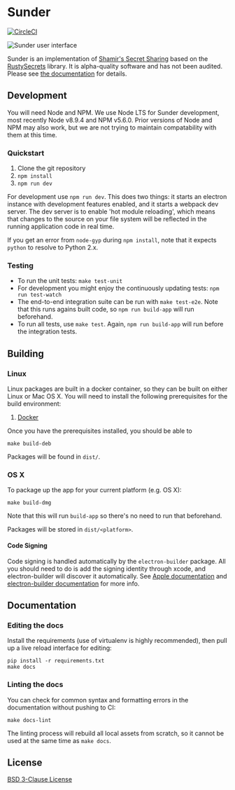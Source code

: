 # Sunder

[![CircleCI](https://circleci.com/gh/freedomofpress/sunder.svg?style=svg&circle-token=b2396d4ad46cc09a0b6f515855e56032fe6ce4bf)](https://circleci.com/gh/freedomofpress/sunder)

![Sunder user interface](https://sunder.readthedocs.io/en/latest/_images/create_secret_shards_filled.png)

Sunder is an implementation of [Shamir's Secret Sharing](https://en.wikipedia.org/wiki/Shamir%27s_Secret_Sharing) based on the [RustySecrets](https://github.com/SpinResearch/RustySecrets) library. It is alpha-quality software and has not been audited. Please see [the documentation](https://sunder.readthedocs.io/en/latest/) for details.

## Development

You will need Node and NPM. We use Node LTS for Sunder development, most recently Node v8.9.4 and NPM v5.6.0. Prior versions of Node and NPM may also work, but we are not trying to maintain compatability with them at this time.

### Quickstart

1. Clone the git repository
2. `npm install`
3. `npm run dev`

For development use `npm run dev`. This does two things: it starts an electron instance with development features enabled, and it starts a webpack dev server. The dev server is to enable 'hot module reloading', which means that changes to the source on your file system will be reflected in the running application code in real time.

If you get an error from `node-gyp` during `npm install`, note that it expects `python` to resolve to Python 2.x.

### Testing

- To run the unit tests: `make test-unit`
- For development you might enjoy the continuously updating tests: `npm run test-watch`
- The end-to-end integration suite can be run with `make test-e2e`.
  Note that this runs agains built code, so `npm run build-app` will run beforehand.
- To run all tests, use `make test`. Again, `npm run build-app` will run before the integration tests.

## Building

### Linux

Linux packages are built in a docker container, so they can be
built on either Linux or Mac OS X. You will need to install the following
prerequisites for the build environment:

1. [Docker](https://docs.docker.com/install/)

Once you have the prerequisites installed, you should be able to

```
make build-deb
```

Packages will be found in `dist/`.

### OS X

To package up the app for your current platform (e.g. OS X):

```
make build-dmg
```

Note that this will run `build-app` so there's no need to run that beforehand.

Packages will be stored in `dist/<platform>`.

#### Code Signing

Code signing is handled automatically by the `electron-builder` package. All you should need to do is add the signing identity through xcode, and electron-builder will discover it automatically. See [Apple documentation](https://developer.apple.com/library/content/documentation/IDEs/Conceptual/AppDistributionGuide/MaintainingCertificates/MaintainingCertificates.html) and [electron-builder documentation](https://github.com/electron-userland/electron-builder/wiki/Code-Signing) for more info.

## Documentation

### Editing the docs

Install the requirements (use of virtualenv is highly recommended), then
pull up a live reload interface for editing:

```
pip install -r requirements.txt
make docs
```

### Linting the docs

You can check for common syntax and formatting errors in the documentation
without pushing to CI:

```
make docs-lint
```

The linting process will rebuild all local assets from scratch, so it cannot
be used at the same time as `make docs`.

## License

[BSD 3-Clause License](/LICENSE)
